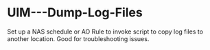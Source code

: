 # UIM---Dump-Log-Files

Set up a NAS schedule or AO Rule to invoke script to copy log files to another location.  Good for troubleshooting issues.
